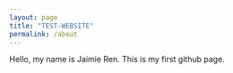 ```yaml
---
layout: page
title: "TEST-WEBSITE"
permalink: /about
---
```

<p> Hello, my name is Jaimie Ren. This is my first github page. </p>
